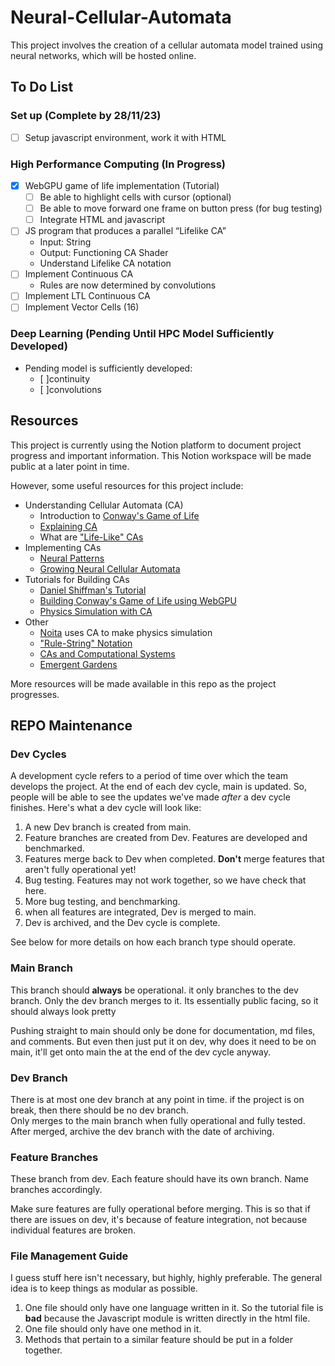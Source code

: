 # Neural-Cellular-Automata

This project involves the creation of a cellular automata model trained using neural networks, which will be hosted online.

## To Do List

### Set up (Complete by 28/11/23)

- [ ] Setup javascript environment, work it with HTML

### High Performance Computing (In Progress)

- [x] WebGPU game of life implementation (Tutorial)
  - [ ] Be able to highlight cells with cursor (optional)
  - [ ] Be able to move forward one frame on button press (for bug testing)
  - [ ] Integrate HTML and javascript
- [ ] JS program that produces a parallel “Lifelike CA”
  - Input: String
  - Output: Functioning CA Shader
  - Understand Lifelike CA notation
- [ ] Implement Continuous CA
  - Rules are now determined by convolutions
- [ ] Implement LTL Continuous CA
- [ ] Implement Vector Cells (16)

### Deep Learning (Pending Until HPC Model Sufficiently Developed)

- Pending model is sufficiently developed:
  - [ ]continuity
  - [ ]convolutions

## Resources

This project is currently using the Notion platform to document project progress and important information. This Notion workspace will be made public at a later point in time.

However, some useful resources for this project include:

- Understanding Cellular Automata (CA)
  - Introduction to [Conway's Game of Life](https://playgameoflife.com/)
  - [Explaining CA](https://natureofcode.com/book/chapter-7-cellular-automata/)
  - What are ["Life-Like" CAs](https://en.m.wikipedia.org/wiki/Life-like_cellular_automaton#cite_note-23)
- Implementing CAs
  - [Neural Patterns](https://neuralpatterns.io)
  - [Growing Neural Cellular Automata](https://distill.pub/2020/growing-ca/)
- Tutorials for Building CAs
  - [Daniel Shiffman's Tutorial](https://www.youtube.com/watch?app=desktop&v=DKGodqDs9sA)
  - [Building Conway's Game of Life using WebGPU](https://codelabs.developers.google.com/your-first-webgpu-app#0)
  - [Physics Simulation with CA](https://www.youtube.com/watch?v=VLZjd_Y1gJ8&pp=ygUfY2VsbHVsYXIgYXV0b21hdGEgc2FuZCBwYXJ0aWNsZQ%3D%3D)
- Other
  - [Noita](<https://en.wikipedia.org/wiki/Noita_(video_game)#cite_note-11>) uses CA to make physics simulation
  - ["Rule-String" Notation](https://conwaylife.com/wiki/Rulestring)
  - [CAs and Computational Systems](https://direct.mit.edu/isal/proceedings/isal2021/33/105/102949)
  - [Emergent Gardens](https://www.youtube.com/@EmergentGarden)

More resources will be made available in this repo as the project progresses.

## REPO Maintenance 

### Dev Cycles

A development cycle refers to a period of time over which the team develops the project. 
At the end of each dev cycle, main is updated. 
So, people will be able to see the updates we've made *after* a dev cycle finishes.
Here's what a dev cycle will look like:

1. A new Dev branch is created from main.
2. Feature branches are created from Dev. Features are developed and benchmarked. 
3. Features merge back to Dev when completed. **Don't** merge features that aren't fully operational yet!
4. Bug testing. Features may not work together, so we have check that here.
5. More bug testing, and benchmarking. 
6. when all features are integrated, Dev is merged to main.
7. Dev is archived, and the Dev cycle is complete.

See below for more details on how each branch type should operate. 

### Main Branch

This branch should **always** be operational. 
it only branches to the dev branch. 
Only the dev branch merges to it. 
Its essentially public facing, so it should always look pretty

Pushing straight to main should only be done for documentation, md files, and comments. 
But even then just put it on dev, why does it need to be on main, it'll get onto main the at the end of the dev cycle anyway. 

### Dev Branch

There is at most one dev branch at any point in time.
if the project is on break, then there should be no dev branch.  
Only merges to the main branch when fully operational and fully tested. 
After merged, archive the dev branch with the date of archiving. 

### Feature Branches

These branch from dev. 
Each feature should have its own branch. 
Name branches accordingly. 

Make sure features are fully operational before merging. 
This is so that if there are issues on dev, it's because of feature integration, not because individual features are broken. 

### File Management Guide

I guess stuff here isn't necessary, but highly, highly preferable. The general idea is to keep things as modular as possible. 

1. One file should only have one language written in it. So the tutorial file is **bad** because the Javascript module is written directly in the html file. 
2. One file should only have one method in it.
3. Methods that pertain to a similar feature should be put in a folder together. 
